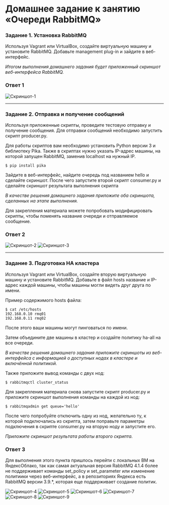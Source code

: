 # Домашнее задание к занятию  «Очереди RabbitMQ»


### Задание 1. Установка RabbitMQ

Используя Vagrant или VirtualBox, создайте виртуальную машину и установите RabbitMQ.
Добавьте management plug-in и зайдите в веб-интерфейс.

*Итогом выполнения домашнего задания будет приложенный скриншот веб-интерфейса RabbitMQ.*

### Ответ 1

![Скриншот-1](https://github.com/EscEller/netology-homework/blob/main/sdb-04/content/1.png)

---

### Задание 2. Отправка и получение сообщений

Используя приложенные скрипты, проведите тестовую отправку и получение сообщения.
Для отправки сообщений необходимо запустить скрипт producer.py.

Для работы скриптов вам необходимо установить Python версии 3 и библиотеку Pika.
Также в скриптах нужно указать IP-адрес машины, на которой запущен RabbitMQ, заменив localhost на нужный IP.

```shell script
$ pip install pika
```

Зайдите в веб-интерфейс, найдите очередь под названием hello и сделайте скриншот.
После чего запустите второй скрипт consumer.py и сделайте скриншот результата выполнения скрипта

*В качестве решения домашнего задания приложите оба скриншота, сделанных на этапе выполнения.*

Для закрепления материала можете попробовать модифицировать скрипты, чтобы поменять название очереди и отправляемое сообщение.

### Ответ 2

![Скриншот-2](https://github.com/EscEller/netology-homework/blob/main/sdb-04/content/2.png)
![Скриншот-3](https://github.com/EscEller/netology-homework/blob/main/sdb-04/content/3.png)

---

### Задание 3. Подготовка HA кластера

Используя Vagrant или VirtualBox, создайте вторую виртуальную машину и установите RabbitMQ.
Добавьте в файл hosts название и IP-адрес каждой машины, чтобы машины могли видеть друг друга по имени.

Пример содержимого hosts файла:
```shell script
$ cat /etc/hosts
192.168.0.10 rmq01
192.168.0.11 rmq02
```
После этого ваши машины могут пинговаться по имени.

Затем объедините две машины в кластер и создайте политику ha-all на все очереди.

*В качестве решения домашнего задания приложите скриншоты из веб-интерфейса с информацией о доступных нодах в кластере и включённой политикой.*

Также приложите вывод команды с двух нод:

```shell script
$ rabbitmqctl cluster_status
```

Для закрепления материала снова запустите скрипт producer.py и приложите скриншот выполнения команды на каждой из нод:

```shell script
$ rabbitmqadmin get queue='hello'
```

После чего попробуйте отключить одну из нод, желательно ту, к которой подключались из скрипта, затем поправьте параметры подключения в скрипте consumer.py на вторую ноду и запустите его.

*Приложите скриншот результата работы второго скрипта.*

### Ответ 3

Для выполнения этого пункта пришлось перейти с локальных ВМ на ЯндексОблако, так как самая актуальная версия RabbitMQ 4.1.4 более не поддерживает команды set_policy и set_parameter или изменение политиики через веб-интерфейс, а в репозиториях Яндекса есть RabbitMQ версии 3.9.*, которая еще поддерживает создание политик.

![Скриншот-4](https://github.com/EscEller/netology-homework/blob/main/sdb-04/content/4.png)
![Скриншот-5](https://github.com/EscEller/netology-homework/blob/main/sdb-04/content/5.png)
![Скриншот-6](https://github.com/EscEller/netology-homework/blob/main/sdb-04/content/6.png)
![Скриншот-7](https://github.com/EscEller/netology-homework/blob/main/sdb-04/content/7.png)
![Скриншот-8](https://github.com/EscEller/netology-homework/blob/main/sdb-04/content/8.png)
![Скриншот-9](https://github.com/EscEller/netology-homework/blob/main/sdb-04/content/9.png)
